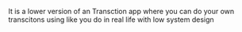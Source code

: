 It is a lower version of an Transction app where you can do your own transcitons using like you do in real life with low system design
